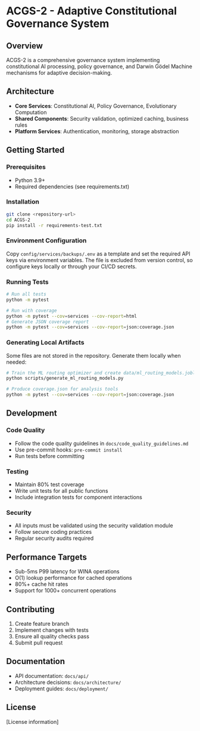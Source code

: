 # ACGS-2 - Adaptive Constitutional Governance System

## Overview
ACGS-2 is a comprehensive governance system implementing constitutional AI processing, policy governance, and Darwin Gödel Machine mechanisms for adaptive decision-making.

## Architecture
- **Core Services**: Constitutional AI, Policy Governance, Evolutionary Computation
- **Shared Components**: Security validation, optimized caching, business rules
- **Platform Services**: Authentication, monitoring, storage abstraction

## Getting Started

### Prerequisites
- Python 3.9+
- Required dependencies (see requirements.txt)

### Installation
```bash
git clone <repository-url>
cd ACGS-2
pip install -r requirements-test.txt
```

### Environment Configuration
Copy `config/services/backups/.env` as a template and set the required API keys
via environment variables. The file is excluded from version control, so
configure keys locally or through your CI/CD secrets.

### Running Tests
```bash
# Run all tests
python -m pytest

# Run with coverage
python -m pytest --cov=services --cov-report=html
# Generate JSON coverage report
python -m pytest --cov=services --cov-report=json:coverage.json
```

### Generating Local Artifacts
Some files are not stored in the repository. Generate them locally when needed:

```bash
# Train the ML routing optimizer and create data/ml_routing_models.joblib
python scripts/generate_ml_routing_models.py

# Produce coverage.json for analysis tools
python -m pytest --cov=services --cov-report=json:coverage.json
```

## Development

### Code Quality
- Follow the code quality guidelines in `docs/code_quality_guidelines.md`
- Use pre-commit hooks: `pre-commit install`
- Run tests before committing

### Testing
- Maintain 80% test coverage
- Write unit tests for all public functions
- Include integration tests for component interactions

### Security
- All inputs must be validated using the security validation module
- Follow secure coding practices
- Regular security audits required

## Performance Targets
- Sub-5ms P99 latency for WINA operations
- O(1) lookup performance for cached operations
- 80%+ cache hit rates
- Support for 1000+ concurrent operations

## Contributing
1. Create feature branch
2. Implement changes with tests
3. Ensure all quality checks pass
4. Submit pull request

## Documentation
- API documentation: `docs/api/`
- Architecture decisions: `docs/architecture/`
- Deployment guides: `docs/deployment/`

## License
[License information]
